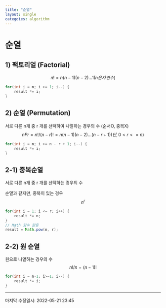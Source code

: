 ```yaml
---
title: "순열"
layout: single
categoies: algorithm
---
```


# 순열

## 1) 팩토리얼 (Factorial)

$$
n! = n(n-1)(n-2)...1(n은 자연수)
$$

```java
for(int i = n; i >= 1; i--) {
	result *= i;
}
```



## 2) 순열 (Permutation)

서로 다른 n개 중 r 개를 선택하여 나열하는 경우의 수 (순서O, 중복X)
$$
nPr = n! / (n-r)! = n(n-1)(n-2)...(n-r+1)
(단, 0<r<=n)
$$

```java
for(int i = n; i >= n - r + 1; i--) {
    result *= i;
}
```



## 2-1) 중복순열

서로 다른 n개 중 r 개를 선택하는 경우의 수

순열과 같지만, 중복이 있는 경우
$$
n^r
$$

```java
for(int i = 1; i <= r; i++) {
	result *= n;
}
// Math 함수 활용
result = Math.pow(n, r);
```



## 2-2) 원 순열

원으로 나열하는 경우의 수
$$
n! / n = (n-1)!
$$

```java
for(int i = n-1; i>=1; i--) {
    result *= i;
}
```

---

마지막 수정일시: 2022-05-21 23:45

